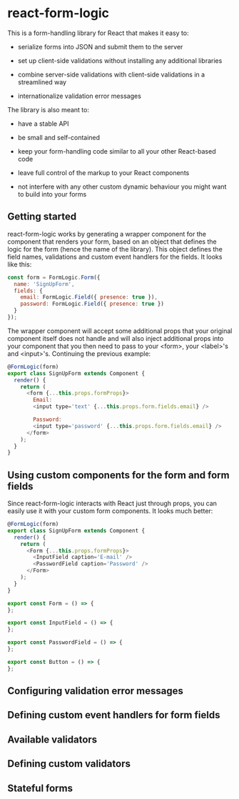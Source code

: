 # react-form-logic

This is a form-handling library for React that makes it easy to:

* serialize forms into JSON and submit them to the server

* set up client-side validations without installing any additional
  libraries

* combine server-side validations with client-side validations in a
  streamlined way

* internationalize validation error messages

The library is also meant to:

* have a stable API

* be small and self-contained

* keep your form-handling code similar to all your other React-based
  code

* leave full control of the markup to your React components

* not interfere with any other custom dynamic behaviour you might want
  to build into your forms

## Getting started

react-form-logic works by generating a wrapper component for the
component that renders your form, based on an object that defines the
logic for the form (hence the name of the library). This object
defines the field names, validations and custom event handlers for the
fields. It looks like this:

```javascript
const form = FormLogic.Form({
  name: 'SignUpForm',
  fields: {
    email: FormLogic.Field({ presence: true }),
    password: FormLogic.Field({ presence: true })
  }
});
```

The wrapper component will accept some additional props that your
original component itself does not handle and will also inject
additional props into your component that you then need to pass to
your \<form\>, your \<label\>'s and \<input\>'s. Continuing the
previous example:

```javascript
@FormLogic(form)
export class SignUpForm extends Component {
  render() {
    return (
      <form {...this.props.formProps}>
        Email:
        <input type='text' {...this.props.form.fields.email} />

        Password:
        <input type='password' {...this.props.form.fields.email} />
      </form>
    );
  }
}
```

## Using custom components for the form and form fields

Since react-form-logic interacts with React just through props, you
can easily use it with your custom form components. It looks much
better:

```javascript
@FormLogic(form)
export class SignUpForm extends Component {
  render() {
    return (
      <Form {...this.props.formProps}>
        <InputField caption='E-mail' />
        <PasswordField caption='Password' />
      </Form>
    );
  }
}

export const Form = () => {
};

export const InputField = () => {
};

export const PasswordField = () => {
};

export const Button = () => {
};
```

## Configuring validation error messages

## Defining custom event handlers for form fields

## Available validators

## Defining custom validators

## Stateful forms